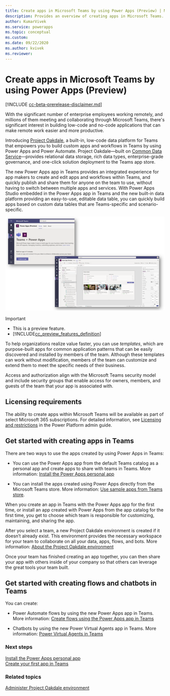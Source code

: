 ```yaml
---
title: Create apps in Microsoft Teams by using Power Apps (Preview) | Microsoft Docs
description: Provides an overview of creating apps in Microsoft Teams.
author: KumarVivek
ms.service: powerapps
ms.topic: conceptual
ms.custom: 
ms.date: 09/22/2020
ms.author: kvivek
ms.reviewer: 
---
```

# Create apps in Microsoft Teams by using Power Apps (Preview)

[!INCLUDE [cc-beta-prerelease-disclaimer.md](../includes/cc-beta-prerelease-disclaimer.md)]

With the significant number of enterprise employees working remotely, and millions of them meeting and collaborating through Microsoft Teams, there's significant interest in building low-code and no-code applications that can make remote work easier and more productive.

Introducing [Project Oakdale](overview-data-platform.md), a built-in, low-code data platform for Teams that empowers you to build custom apps and workflows in Teams by using Power Apps and Power Automate. Project Oakdale&mdash;built on [Common Data Service](/powerapps/maker/common-data-service/data-platform-intro)&mdash;provides relational data storage, rich data types, enterprise-grade governance, and one-click solution deployment to the Teams app store.  

The new Power Apps app in Teams provides an integrated experience for app makers to create and edit apps and workflows within Teams, and quickly publish and share them for anyone on the team to use, without having to switch between multiple apps and services. With Power Apps Studio embedded in the Power Apps app in Teams and the new built-in data platform providing an easy-to-use, editable data table, you can quickly build apps based on custom data tables that are Teams-specific and scenario-specific.

![The app creation experience in Teams](media/overview.png "The app creation experience in Teams, including the embedded Power Apps Studio experience")

> [!IMPORTANT]
> - This is a preview feature.
> - [!INCLUDE[cc_preview_features_definition](../includes/cc-preview-features-definition.md)]

To help organizations realize value faster, you can use *templates*, which are purpose-built apps for common application patterns that can be easily discovered and installed by members of the team. Although these templates can work without modification, members of the team can customize and extend them to meet the specific needs of their business.

Access and authorization align with the Microsoft Teams security model and include security groups that enable access for owners, members, and guests of the team that your app is associated with.

## Licensing requirements

The ability to create apps within Microsoft Teams will be available as part of select Microsoft 365 subscriptions. For detailed information, see [Licensing and restrictions](/power-platform/admin/about-teams-environment#licensing-and-restrictions) in the Power Platform admin guide.

## Get started with creating apps in Teams

There are two ways to use the apps created by using Power Apps in Teams:

- You can use the Power Apps app from the default Teams catalog as a personal app and create apps to share with teams in Teams. More information: [Install the Power Apps personal app](install-personal-app.md)

- You can install the apps created using Power Apps directly from the Microsoft Teams store. More information: [Use sample apps from Teams store](use-sample-apps-from-teams-store.md).

When you create an app in Teams with the Power Apps app for the first time, or
install an app created with Power Apps from the app catalog for the first time, you get to choose which team is responsible for customizing,  maintaining, and sharing the app.

After you select a team, a new Project Oakdale environment is created if it doesn’t already exist. This environment provides the necessary workspace for your team to collaborate on all your data, apps, flows, and bots. More information: [About the Project Oakdale environment](https://docs.microsoft.com/power-platform/admin/about-teams-environment)

Once your team has finished creating an app together, you can then share your
app with others inside of your company so that others can leverage the great
tools your team built.

## Get started with creating flows and chatbots in Teams

You can create:

- Power Automate flows by using the new Power Apps app in Teams. More information: [Create flows using the Power Apps app in Teams](/power-automate/teams/create-flows-power-apps-app)

- Chatbots by using the new Power Virtual Agents app in Teams. More information: [Power Virtual Agents in Teams](https://aka.ms/pva-teams-docs)

### Next steps

[Install the Power Apps personal app](install-personal-app.md)<br/>
[Create your first app in Teams](create-first-app.md)

### Related topics
[Administer Project Oakdale environment](/power-platform/admin/about-teams-environment)
